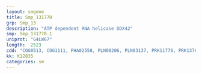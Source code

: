 ```yaml
---
layout: smgene
title: Smp_131770
grp: Smp_13
description: "ATP dependent RNA helicase DDX42"
smp: Smp_131770.1
uniprot: "G4LW67"
length:  2523
cdd: "COG0513, COG1111, PHA02558, PLN00206, PLN03137, PRK11776, PRK13766, PTZ00110, TIGR00580, TIGR00614, cd00079, cd00268, cd04195, cl11394, cl21455, pfam00270, pfam00271, smart00487, smart00490"
kk: K12835
categories: sm
---
```

